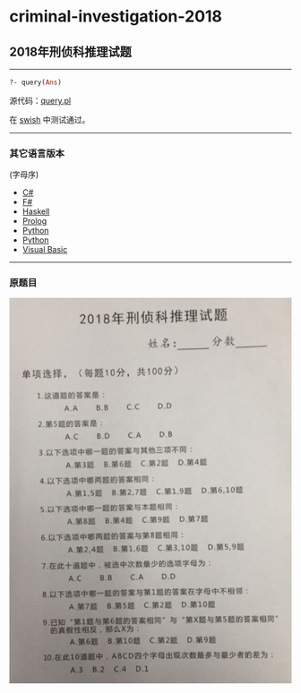 # criminal-investigation-2018
## 2018年刑侦科推理试题

***
``` prolog
?- query(Ans)
```
源代码：[query.pl](./query.pl)

在 [swish](https://swish.swi-prolog.org) 中测试通过。

***
### 其它语言版本
(字母序)
* [C#](https://www.zhihu.com/question/68411978/answer/332337808)
* [F#](https://www.zhihu.com/question/68411978/answer/332363865)
* [Haskell](https://www.zhihu.com/question/68411978/answer/332459717)
* [Prolog](https://www.zhihu.com/question/68411978/answer/332545899)
* [Python](https://github.com/YuyuZha0/abcd_test)
* [Python](https://www.zhihu.com/question/68411978/answers/created)
* [Visual Basic](https://www.zhihu.com/question/68411978/answer/331923520)

***
### 原题目
![question](question.png)
